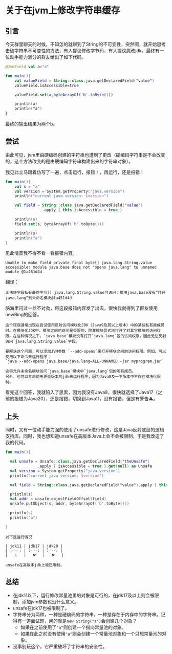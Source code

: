 # 关于在jvm上修改字符串缓存

## 引言

今天群里聊天的时候，不知怎的就聊到了String的不可变性，突然啊，就开始思考击破字符串不可变性的方法，有人提议修改字节码，有人提议魔改jdk，最终有一位动手能力满分的群友给出了如下代码。

```kotlin
@JvmField val a="a"

fun main(){
    val valueField = String::class.java.getDeclaredField("value")
    valueField.isAccessible=true

    valueField.set(a,byteArrayOf('b'.toByte()))

    println(a)
    println("a")
}
```

最终的输出结果为两个b。

## 尝试

由此可见，jvm里由硬编码创建的字符串也遭到了更改（硬编码字符串是不会改变的，这个方法改变的是由硬编码字符串构建出来的字符串对象）。

我见此立马跟着仿写了一遍，点击运行，报错！，再运行，还是报错！

```kotlin
fun main(){
    val s = "a"
    val version = System.getProperty("java.version")
    println("current java version: $version")

    val field = String::class.java.getDeclaredField("value")
                .apply { this.isAccessible = true }

    println(s)
    field.set(s, byteArrayOf('b'.toByte()))

    println(s)
    println("a")
}
```

见此情景我不得不看一看报错内容。

`
Unable to make field private final byte[] java.lang.String.value accessible: module java.base does not "opens java.lang" to unnamed module @1a451d4d
`

翻译：

`
无法使字段私有最终字节[] java.lang.String.value可访问：模块java.base没有“打开java.lang”到未命名模块@1a451d4d
`

脑海里闪过一丝不对劲，将这段报错内容发了出去，很快我就得到了群友使用newBing的回答。

```admonish info
这个错误通常出现在尝试使用反射访问模块化JDK（Java9及其以上版本）中的某些私有类成员时。在模块化JDK中，模块之间的访问是受限的，除非模块显式地打开了对其它模块的访问权限。在这种情况之下，`java.base`模块没有打开`java.lang`包的访问权限，因此无法反射访问`java.lang.String.value`字段。

要解决这个问题，可以添加JVM参数 `--add-opens`来打开模块之间的访问权限。例如，可以使用以下命令来运行程序：
`java --add-opens java.base/java.lang=ALL-UNNAMED -jar myprogram.jar`

这将允许未命名模块访问`java.base`模块中`java.lang`包的所有成员。
另外，也可以考虑使用更低版本的jdk来运行程序，因为Java8及一下版本中不存在模块化限制。
```

看完这个回答，我就陷入了思索，因为我没有Java8，很快就选择了Java17（之前的报错为Java20），还是报错，切换到Java11，没有报错，但是有警告⚠️。

## 上头

同时，又有一位动手能力强的使用了unsafe进行修改，这是Java反射底层的逻辑支持库。同时，我也想知道unsafe在高版本Java上会不会被限制，于是我改造了我的代码。

```kotlin
fun main(){

  val unsafe = Unsafe::class.java.getDeclaredField("theUnsafe")
              .apply { isAccessible = true }.get(null) as Unsafe
  val version = System.getProperty("java.version")
  println("current java version: $version")

  val field = String::class.java.getDeclaredField("value").apply { this.isAccessible = true }

  println(s)
  val addr = unsafe.objectFieldOffset(field)
  unsafe.putObject(s, addr, byteArrayOf('b'.toByte()))

  println(s)
  println("a")

}
```

```admonish
以下是运行情况

| jdk11 | jdk17 | jdk20 |
| :---: | :---: | :---: |
|   ⚠️   |   ❌   |   ❌   |

unsafe在高版本jdk上被已限制。
```

## 总结

- 在jdk11以下，运行修改常量池里的对象是可行的，在jdk17及以上则会被限制，添加jvm参数也没什么意义。
- unsafe在jdk17也被限制了。
- 字符串分为两种，一种是硬编码的字符串，一种是存在于内存中的字符串。记得有一道面试题，问的就是`new String("a")`会创建几个对象？
  - 如果在之前使用了`"a"`则创建一个指向常量池的对象。
  - 如果在此之前没有使用`"a"`则会创建一个常量池对象和一个只想常量池的对象。
- 没事别玩这个，它严重破坏了字符串的安全性。
